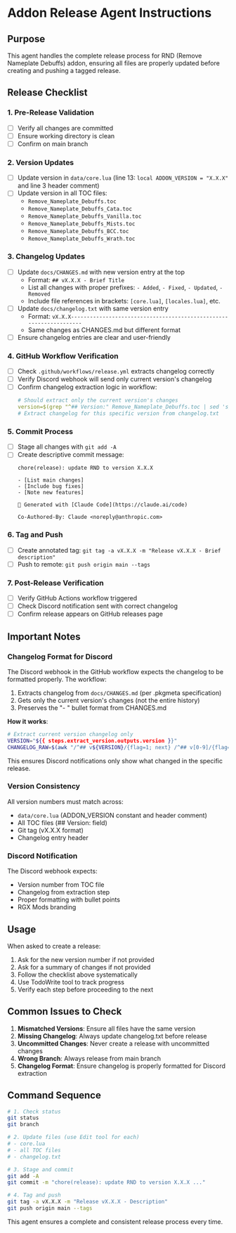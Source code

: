 # Addon Release Agent Instructions

## Purpose
This agent handles the complete release process for RND (Remove Nameplate Debuffs) addon, ensuring all files are properly updated before creating and pushing a tagged release.

## Release Checklist

### 1. Pre-Release Validation
- [ ] Verify all changes are committed
- [ ] Ensure working directory is clean
- [ ] Confirm on main branch

### 2. Version Updates
- [ ] Update version in `data/core.lua` (line 13: `local ADDON_VERSION = "X.X.X"` and line 3 header comment)
- [ ] Update version in all TOC files:
  - `Remove_Nameplate_Debuffs.toc`
  - `Remove_Nameplate_Debuffs_Cata.toc`
  - `Remove_Nameplate_Debuffs_Vanilla.toc`
  - `Remove_Nameplate_Debuffs_Mists.toc`
  - `Remove_Nameplate_Debuffs_BCC.toc`
  - `Remove_Nameplate_Debuffs_Wrath.toc`

### 3. Changelog Updates
- [ ] Update `docs/CHANGES.md` with new version entry at the top
  - Format: `## vX.X.X - Brief Title`
  - List all changes with proper prefixes: `- Added`, `- Fixed`, `- Updated`, `- Removed`
  - Include file references in brackets: `[core.lua]`, `[locales.lua]`, etc.
- [ ] Update `docs/changelog.txt` with same version entry
  - Format: `vX.X.X-------------------------------------------------------------------`
  - Same changes as CHANGES.md but different format
- [ ] Ensure changelog entries are clear and user-friendly

### 4. GitHub Workflow Verification
- [ ] Check `.github/workflows/release.yml` extracts changelog correctly
- [ ] Verify Discord webhook will send only current version's changelog
- [ ] Confirm changelog extraction logic in workflow:
  ```yaml
  # Should extract only the current version's changes
  version=$(grep "^## Version:" Remove_Nameplate_Debuffs.toc | sed 's/## Version: //')
  # Extract changelog for this specific version from changelog.txt
  ```

### 5. Commit Process
- [ ] Stage all changes with `git add -A`
- [ ] Create descriptive commit message:
  ```
  chore(release): update RND to version X.X.X
  
  - [List main changes]
  - [Include bug fixes]
  - [Note new features]
  
  🤖 Generated with [Claude Code](https://claude.ai/code)
  
  Co-Authored-By: Claude <noreply@anthropic.com>
  ```

### 6. Tag and Push
- [ ] Create annotated tag: `git tag -a vX.X.X -m "Release vX.X.X - Brief description"`
- [ ] Push to remote: `git push origin main --tags`

### 7. Post-Release Verification
- [ ] Verify GitHub Actions workflow triggered
- [ ] Check Discord notification sent with correct changelog
- [ ] Confirm release appears on GitHub releases page

## Important Notes

### Changelog Format for Discord
The Discord webhook in the GitHub workflow expects the changelog to be formatted properly. The workflow:
1. Extracts changelog from `docs/CHANGES.md` (per .pkgmeta specification)
2. Gets only the current version's changes (not the entire history)
3. Preserves the "- " bullet format from CHANGES.md

**How it works**:
```bash
# Extract current version changelog only
VERSION="${{ steps.extract_version.outputs.version }}"
CHANGELOG_RAW=$(awk "/^## v${VERSION}/{flag=1; next} /^## v[0-9]/{flag=0} flag && /^-/" docs/CHANGES.md | head -20)
```

This ensures Discord notifications only show what changed in the specific release.

### Version Consistency
All version numbers must match across:
- `data/core.lua` (ADDON_VERSION constant and header comment)
- All TOC files (## Version: field)
- Git tag (vX.X.X format)
- Changelog entry header

### Discord Notification
The Discord webhook expects:
- Version number from TOC file
- Changelog from extraction step
- Proper formatting with bullet points
- RGX Mods branding

## Usage

When asked to create a release:
1. Ask for the new version number if not provided
2. Ask for a summary of changes if not provided
3. Follow the checklist above systematically
4. Use TodoWrite tool to track progress
5. Verify each step before proceeding to the next

## Common Issues to Check

1. **Mismatched Versions**: Ensure all files have the same version
2. **Missing Changelog**: Always update changelog.txt before release
3. **Uncommitted Changes**: Never create a release with uncommitted changes
4. **Wrong Branch**: Always release from main branch
5. **Changelog Format**: Ensure changelog is properly formatted for Discord extraction

## Command Sequence

```bash
# 1. Check status
git status
git branch

# 2. Update files (use Edit tool for each)
# - core.lua
# - all TOC files
# - changelog.txt

# 3. Stage and commit
git add -A
git commit -m "chore(release): update RND to version X.X.X ..."

# 4. Tag and push
git tag -a vX.X.X -m "Release vX.X.X - Description"
git push origin main --tags
```

This agent ensures a complete and consistent release process every time.